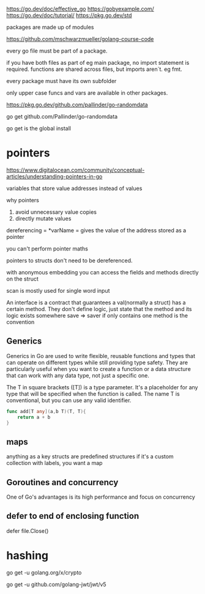 https://go.dev/doc/effective_go
https://gobyexample.com/
https://go.dev/doc/tutorial/
https://pkg.go.dev/std

packages are made up of modules

https://github.com/mschwarzmueller/golang-course-code

every go file must be part of a package.

if you have both files as part of eg main package, no import statement is required. functions are shared across files, but imports aren´t. eg fmt.

every package must have its own subfolder

only upper case funcs and vars are available in other packages.

https://pkg.go.dev/github.com/pallinder/go-randomdata

go get github.com/Pallinder/go-randomdata

go get is the global install

# pointers

https://www.digitalocean.com/community/conceptual-articles/understanding-pointers-in-go

variables that store value addresses instead of values

why pointers

1. avoid unnecessary value copies
2. directly mutate values

dereferencing = \*varName = gives the value of the address stored as a pointer

you can't perform pointer maths

pointers to structs don't need to be dereferenced.

with anonymous embedding you can access the fields and methods directly on the struct

scan is mostly used for single word input

An interface is a contract that guarantees a val(normally a struct) has a certain method. They don't define logic, just state that the method and its logic exists somewhere
save => saver if only contains one method is the convention

## Generics

Generics in Go are used to write flexible, reusable functions and types that can operate on different types while still providing type safety. They are particularly useful when you want to create a function or a data structure that can work with any data type, not just a specific one.

The T in square brackets ([T]) is a type parameter. It's a placeholder for any type that will be specified when the function is called. The name T is conventional, but you can use any valid identifier.

```go
func add[T any](a,b T)(T, T){
    return a + b
}


```

## maps

anything as a key
structs are predefined structures
if it's a custom collection with labels, you want a map

## Goroutines and concurrency

One of Go's advantages is its high performance and focus on concurrency

## defer to end of enclosing function

defer file.Close()

# hashing

go get -u golang.org/x/crypto

go get -u github.com/golang-jwt/jwt/v5
